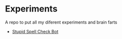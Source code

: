 # Experiments
A repo to put all my diferent experiments and brain farts
- [Stupid Spell Check Bot](./StupidSpellCheckBot/readme.md)
